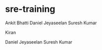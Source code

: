 # sre-training

Ankit Bhatti
Daniel Jeyaseelan
Suresh Kumar


Kiran

Daniel Jeyaseelan
Suresh Kumar


